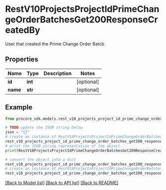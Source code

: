 # RestV10ProjectsProjectIdPrimeChangeOrderBatchesGet200ResponseCreatedBy

User that created the Prime Change Order Batcb

## Properties

Name | Type | Description | Notes
------------ | ------------- | ------------- | -------------
**id** | **int** |  | [optional] 
**name** | **str** |  | [optional] 

## Example

```python
from procore_sdk.models.rest_v10_projects_project_id_prime_change_order_batches_get200_response_created_by import RestV10ProjectsProjectIdPrimeChangeOrderBatchesGet200ResponseCreatedBy

# TODO update the JSON string below
json = "{}"
# create an instance of RestV10ProjectsProjectIdPrimeChangeOrderBatchesGet200ResponseCreatedBy from a JSON string
rest_v10_projects_project_id_prime_change_order_batches_get200_response_created_by_instance = RestV10ProjectsProjectIdPrimeChangeOrderBatchesGet200ResponseCreatedBy.from_json(json)
# print the JSON string representation of the object
print(RestV10ProjectsProjectIdPrimeChangeOrderBatchesGet200ResponseCreatedBy.to_json())

# convert the object into a dict
rest_v10_projects_project_id_prime_change_order_batches_get200_response_created_by_dict = rest_v10_projects_project_id_prime_change_order_batches_get200_response_created_by_instance.to_dict()
# create an instance of RestV10ProjectsProjectIdPrimeChangeOrderBatchesGet200ResponseCreatedBy from a dict
rest_v10_projects_project_id_prime_change_order_batches_get200_response_created_by_from_dict = RestV10ProjectsProjectIdPrimeChangeOrderBatchesGet200ResponseCreatedBy.from_dict(rest_v10_projects_project_id_prime_change_order_batches_get200_response_created_by_dict)
```
[[Back to Model list]](../README.md#documentation-for-models) [[Back to API list]](../README.md#documentation-for-api-endpoints) [[Back to README]](../README.md)


